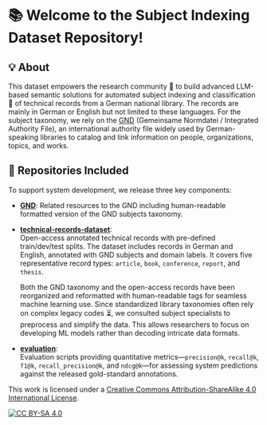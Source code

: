 # 📚 Welcome to the Subject Indexing Dataset Repository!

## 💡 About

This dataset empowers the research community 🤝 to build advanced LLM-based semantic solutions for automated subject indexing and classification 📑 of technical records from a German national library. The records are mainly in German or English but not limited to these languages. For the subject taxonomy, we rely on the [GND](https://www.dnb.de/EN/Professionell/Standardisierung/GND/gnd_node.html) (Gemeinsame Normdatei / Integrated Authority File), an international authority file widely used by German-speaking libraries to catalog and link information on people, organizations, topics, and works.


## 📂 Repositories Included

To support system development, we release three key components:

- [**GND**](https://github.com/sciknoworg/subject-indexing-dataset/tree/main/GND): Related resources to the GND including human-readable formatted version of the GND subjects taxonomy.

- [**technical-records-dataset**](https://github.com/sciknoworg/subject-indexing-dataset/tree/main/technical-records-dataset):  
  Open-access annotated technical records with pre-defined train/dev/test splits. The dataset includes records in German and English, annotated with GND subjects and domain labels. It covers five representative record types: `article`, `book`, `conference`, `report`, and `thesis`.

  Both the GND taxonomy and the open-access records have been reorganized and reformatted with human-readable tags for seamless machine learning use. Since standardized library taxonomies often rely on complex legacy codes ⏳, we consulted subject specialists to preprocess and simplify the data. This allows researchers to focus on developing ML models rather than decoding intricate data formats.

- [**evaluation**](https://github.com/sciknoworg/subject-indexing-dataset/tree/main/evaluation):  
  Evaluation scripts providing quantitative metrics—`precision@k`, `recall@k`, `f1@k`, `recall_precision@k`, and `ndcg@k`—for assessing system predictions against the released gold-standard annotations.


<!-- ## 📧 Contact

llms4subjects [at] gmail.com

## 💡 Citation

The recommended citation for this dataset resource is provided below. If you find this resource useful, please consider citing it.

```bibtex
@InProceedings{dsouza-EtAl:2025:SemEval2025,
author    = {D'Souza, Jennifer and Sadruddin, Sameer and Israel, Holger and Begoin, Mathias and Slawig, Diana},
title     = {SemEval-2025 Task 5: LLMs4Subjects - LLM-based Automated Subject Tagging for a National Technical Library's Open-Access Catalog},
booktitle = {Proceedings of the 19th International Workshop on Semantic Evaluation (SemEval-2025)},
month     = {August},
year      = {2025},
address   = {Vienna, Austria},
publisher = {Association for Computational Linguistics},
pages     = {1082--1095},
url       = {https://aclanthology.org/2025.semeval2025-1.139}
}
```

```bibtex
@misc{D_Souza_The_GermEval_2025_2025,
author = {D'Souza, Jennifer and Sadruddin, Sameer and Israel, Holger and Begoin, Mathias and Slawig, Diana},
doi = {10.5281/zenodo.16743609},
month = mar,
title = {{The GermEval 2025 2nd LLMs4Subjects Shared Task Dataset}},
url = {https://github.com/sciknoworg/llms4subjects},
year = {2025}
}
```

## ⭐ Acknowledgements

The **LLMs4Subjects** shared task, organized as GermEval 2025, is jointly supported by the [SCINEXT project](https://scinext-project.github.io/) (BMBF, German Federal Ministry of Education and Research, Grant ID: 01lS22070) and the [NFDI4DataScience initiative](https://www.nfdi4datascience.de/) (DFG, German Research Foundation, Grant ID: 460234259).
 -->

This work is licensed under a
[Creative Commons Attribution-ShareAlike 4.0 International License][cc-by-sa].

[![CC BY-SA 4.0][cc-by-sa-image]][cc-by-sa]

[cc-by-sa]: http://creativecommons.org/licenses/by-sa/4.0/
[cc-by-sa-image]: https://licensebuttons.net/l/by-sa/4.0/88x31.png
[cc-by-sa-shield]: https://img.shields.io/badge/License-CC%20BY--SA%204.0-lightgrey.svg